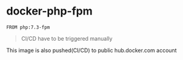 # docker-php-fpm

```
FROM php:7.3-fpm
```

> CI/CD have to be triggered manually

This image is also pushed(CI/CD) to public hub.docker.com account
